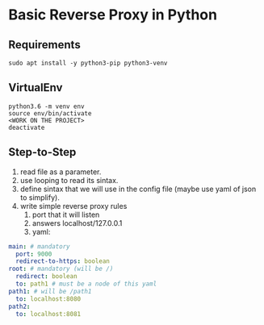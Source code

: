 # Basic Reverse Proxy in Python

## Requirements
```
sudo apt install -y python3-pip python3-venv
```

## VirtualEnv
```
python3.6 -m venv env
source env/bin/activate
<WORK ON THE PROJECT>
deactivate
```

## Step-to-Step

1. read file as a parameter.
2. use looping to read its sintax.
3. define sintax that we will use in the config file (maybe use yaml of json to simplify).
4. write simple reverse proxy rules
   1. port that it will listen
   2. answers localhost/127.0.0.1
   3. yaml:
    
```yaml
main: # mandatory
  port: 9000
  redirect-to-https: boolean
root: # mandatory (will be /)
  redirect: boolean
  to: path1 # must be a node of this yaml
path1: # will be /path1
  to: localhost:8080
path2:
  to: localhost:8081
```